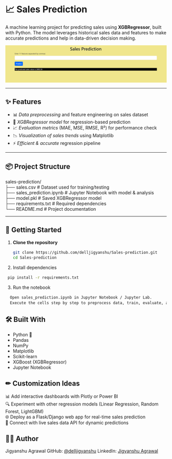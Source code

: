 # 📈 Sales Prediction  

A machine learning project for predicting sales using **XGBRegressor**, built with Python. The model leverages historical sales data and features to make accurate predictions and help in data-driven decision making.  

![Screenshot](screenshot1.png)  

---


## ✨ Features  

- 📊 *Data preprocessing* and feature engineering on sales dataset  <br/>
- 🤖 *XGBRegressor model* for regression-based prediction  <br/>
- 📈 *Evaluation metrics* (MAE, MSE, RMSE, R²) for performance check  <br/>
- 📉 *Visualization of sales trends* using Matplotlib  <br/>
- ⚡ *Efficient & accurate* regression pipeline  <br/>

---

## 📦 Project Structure  

sales-prediction/ <br/>
├── sales.csv # Dataset used for training/testing  <br/>
├── sales_prediction.ipynb # Jupyter Notebook with model & analysis <br/>
├── model.pkl # Saved XGBRegressor model <br/>
├── requirements.txt # Required dependencies <br/>
└── README.md # Project documentation <br/>


---

## 🚀 Getting Started  

1. **Clone the repository**  
   ```bash
   git clone https://github.com/delljigyanshu/Sales-prediction.git
   cd Sales-prediction
   
2. Install dependencies
 ```bash
  pip install -r requirements.txt
```

3.  Run the notebook
```bash
  Open sales_prediction.ipynb in Jupyter Notebook / Jupyter Lab.
  Execute the cells step by step to preprocess data, train, evaluate, and test predictions.
```

## 🛠 Built With
- Python 🐍 <br/>
- Pandas <br/>
- NumPy <br/>
- Matplotlib <br/>
- Scikit-learn <br/>
- XGBoost (XGBRegressor) <br/>
- Jupyter Notebook <br/>

## ✏ Customization Ideas

📊 Add interactive dashboards with Plotly or Power BI <br/> 
🔍 Experiment with other regression models (Linear Regression, Random Forest, LightGBM) <br/>
🌐 Deploy as a Flask/Django web app for real-time sales prediction <br/>
📡 Connect with live sales data API for dynamic predictions <br/>

## 🙋‍♂ Author

Jigyanshu Agrawal 
GitHub: [@delljigyanshu](https://github.com/delljigyanshu)
LinkedIn: [Jigyanshu Agrawal](https://www.linkedin.com/in/jigyanshu-agrawal?utm_source=share&utm_campaign=share_via&utm_content=profile&utm_medium=android_app)
